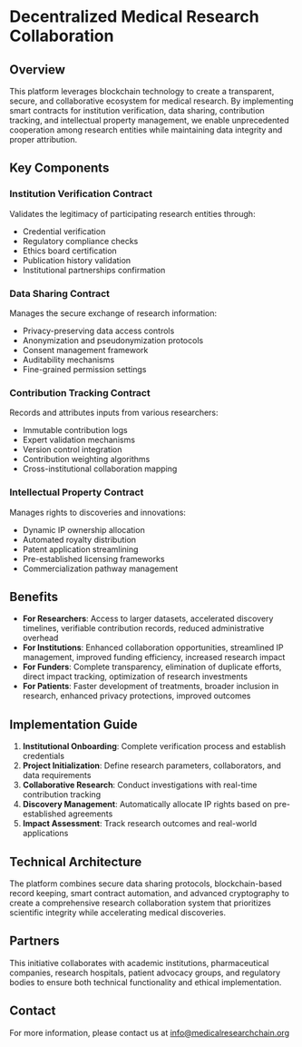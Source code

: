 # Decentralized Medical Research Collaboration

## Overview

This platform leverages blockchain technology to create a transparent, secure, and collaborative ecosystem for medical research. By implementing smart contracts for institution verification, data sharing, contribution tracking, and intellectual property management, we enable unprecedented cooperation among research entities while maintaining data integrity and proper attribution.

## Key Components

### Institution Verification Contract
Validates the legitimacy of participating research entities through:
- Credential verification
- Regulatory compliance checks
- Ethics board certification
- Publication history validation
- Institutional partnerships confirmation

### Data Sharing Contract
Manages the secure exchange of research information:
- Privacy-preserving data access controls
- Anonymization and pseudonymization protocols
- Consent management framework
- Auditability mechanisms
- Fine-grained permission settings

### Contribution Tracking Contract
Records and attributes inputs from various researchers:
- Immutable contribution logs
- Expert validation mechanisms
- Version control integration
- Contribution weighting algorithms
- Cross-institutional collaboration mapping

### Intellectual Property Contract
Manages rights to discoveries and innovations:
- Dynamic IP ownership allocation
- Automated royalty distribution
- Patent application streamlining
- Pre-established licensing frameworks
- Commercialization pathway management

## Benefits

- **For Researchers**: Access to larger datasets, accelerated discovery timelines, verifiable contribution records, reduced administrative overhead
- **For Institutions**: Enhanced collaboration opportunities, streamlined IP management, improved funding efficiency, increased research impact
- **For Funders**: Complete transparency, elimination of duplicate efforts, direct impact tracking, optimization of research investments
- **For Patients**: Faster development of treatments, broader inclusion in research, enhanced privacy protections, improved outcomes

## Implementation Guide

1. **Institutional Onboarding**: Complete verification process and establish credentials
2. **Project Initialization**: Define research parameters, collaborators, and data requirements
3. **Collaborative Research**: Conduct investigations with real-time contribution tracking
4. **Discovery Management**: Automatically allocate IP rights based on pre-established agreements
5. **Impact Assessment**: Track research outcomes and real-world applications

## Technical Architecture

The platform combines secure data sharing protocols, blockchain-based record keeping, smart contract automation, and advanced cryptography to create a comprehensive research collaboration system that prioritizes scientific integrity while accelerating medical discoveries.

## Partners

This initiative collaborates with academic institutions, pharmaceutical companies, research hospitals, patient advocacy groups, and regulatory bodies to ensure both technical functionality and ethical implementation.

## Contact

For more information, please contact us at info@medicalresearchchain.org
